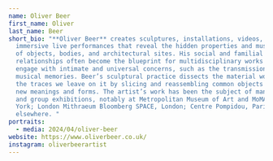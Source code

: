 ```yaml
---
name: Oliver Beer
first_name: Oliver
last_name: Beer
short_bio: "**Oliver Beer** creates sculptures, installations, videos, and
  immersive live performances that reveal the hidden properties and musicality
  of objects, bodies, and architectural sites. His social and familial
  relationships often become the blueprint for multidisciplinary works that
  engage with intimate and universal concerns, such as the transmission of
  musical memories. Beer’s sculptural practice dissects the material world and
  the traces we leave on it by slicing and reassembling common objects to create
  new meanings and forms. The artist’s work has been the subject of many solo
  and group exhibitions, notably at Metropolitan Museum of Art and MoMA PS1, New
  York; London Mithraeum Bloomberg SPACE, London; Centre Pompidou, Paris, and
  elsewhere. "
portraits:
  - media: 2024/04/oliver-beer
website: https://www.oliverbeer.co.uk/
instagram: oliverbeerartist
---
```

